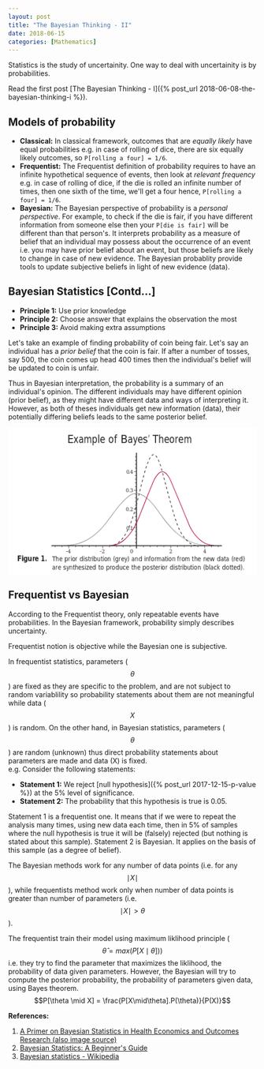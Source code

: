 ```yaml
---
layout: post
title: "The Bayesian Thinking - II"
date: 2018-06-15
categories: [Mathematics]
---
```


Statistics is the study of uncertainity. One way to deal with uncertainity is by probabilities.

Read the first post [The Bayesian Thinking - I]({% post_url 2018-06-08-the-bayesian-thinking-i %}).

## Models of probability

* **Classical:** In classical framework, outcomes that are *equally likely* have equal probabilities e.g. in case of rolling of dice, there are six equally likely outcomes, so `P[rolling a four] = 1/6`.
* **Frequentist:** The Frequentist definition of probability requires to have an infinite hypothetical sequence of events, then look at *relevant frequency* e.g. in case of rolling of dice, if the die is rolled an infinite number of times, then one sixth of the time, we'll get a four hence, `P[rolling a four] = 1/6`.
* **Bayesian:** The Bayesian perspective of probability is a *personal perspective*. For example, to check if the die is fair, if you have different information from someone else then your `P[die is fair]` will be different than that person's. It interprets probability as a measure of belief that an individual may possess about the occurrence of an event i.e. you may have prior belief about an event, but those beliefs are  likely to change in case of new evidence. The Bayesian probablity provide tools to update subjective beliefs in light of new evidence (data).

## Bayesian Statistics [Contd...]

* **Principle 1:** Use prior knowledge  
* **Principle 2:** Choose answer that explains the observation the most  
* **Principle 3:** Avoid making extra assumptions  

Let's take an example of finding probability of coin being fair. Let's say an individual has a *prior belief* that the coin is fair. If after a number of tosses, say 500, the coin comes up head 400 times then the individual's belief will be updated to coin is unfair.

Thus in Bayesian interpretation, the probability is a summary of an individual's opinion. The different individuals may have different opinion (prior belief), as they might have different data and ways of interpreting it. However, as both of theses individuals get new information (data), their potentially differing beliefs leads to the same posterior belief.

<img src="/img/bayesgraph.png" style="display: block; margin: auto; width: auto; max-width: 100%;">


## Frequentist vs Bayesian

According to the Frequentist theory, only repeatable events have probabilities. In the Bayesian framework, probability simply describes uncertainty.

Frequentist notion is objective while the Bayesian one is subjective.

In frequentist statistics, parameters ($$\theta$$) are fixed as they are specific to the problem, and are not subject to random variablility so probability statements about them are not meaningful while data ($$X$$) is random. On the other hand, in Bayesian statistics, parameters ($$\theta$$) are random (unknown) thus direct probability statements about parameters are made and data (X) is fixed.  
e.g. Consider the following statements:  
* **Statement 1:** We reject [null hypothesis]({% post_url 2017-12-15-p-value %}) at the 5% level of significance.  
* **Statement 2:** The probability that this hypothesis is true is 0.05.

Statement 1 is a frequentist one. It means that if we were to repeat the analysis many times, using new data each time, then in 5% of samples where the null hypothesis is true it will be (falsely) rejected (but nothing is stated about this sample).
Statement 2 is Bayesian. It applies on the basis of this sample (as a degree of belief).

The Bayesian methods work for any number of data points (i.e. for any $$\mid X\mid$$), while frequentists method work only when number of data points is greater than number of parameters (i.e. $$\mid X\mid > \theta$$).

The frequentist train their model using maximum liklihood principle ($$ \hat\theta = max(P[X \mid \theta]))$$ i.e. they try to find the parameter that maximizes the liklihood, the probability of data given parameters. However, the Bayesian will try to compute the posterior probability, the probability of parameters given data, using Bayes theorem. $$P[\theta \mid X] = \frac{P[X\mid\theta].P(\theta)}{P(X)}$$

 **References:**  
 
 1. [A Primer on Bayesian Statistics in Health Economics and Outcomes Research (also image source)](https://www.sheffield.ac.uk/polopoly_fs/1.80635!/file/primer.pdf)
 2. [Bayesian Statistics: A Beginner's Guide](https://www.quantstart.com/articles/Bayesian-Statistics-A-Beginners-Guide)
 3. [Bayesian statistics - Wikipedia](https://en.wikipedia.org/wiki/Bayesian_statistics)